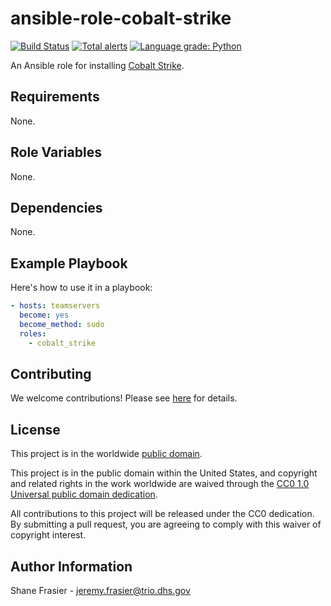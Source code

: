 # ansible-role-cobalt-strike #

[![Build Status](https://travis-ci.com/cisagov/ansible-role-cobalt-strike.svg?branch=develop)](https://travis-ci.com/cisagov/ansible-role-cobalt-strike)
[![Total alerts](https://img.shields.io/lgtm/alerts/g/cisagov/ansible-role-cobalt-strike.svg?logo=lgtm&logoWidth=18)](https://lgtm.com/projects/g/cisagov/ansible-role-cobalt-strike/alerts/)
[![Language grade: Python](https://img.shields.io/lgtm/grade/python/g/cisagov/ansible-role-cobalt-strike.svg?logo=lgtm&logoWidth=18)](https://lgtm.com/projects/g/cisagov/ansible-role-cobalt-strike/context:python)

An Ansible role for installing [Cobalt
Strike](https://www.cobaltstrike.com/).

## Requirements ##

None.

## Role Variables ##

None.

## Dependencies ##

None.

## Example Playbook ##

Here's how to use it in a playbook:

```yaml
- hosts: teamservers
  become: yes
  become_method: sudo
  roles:
    - cobalt_strike
```

## Contributing ##

We welcome contributions!  Please see [here](CONTRIBUTING.md) for
details.

## License ##

This project is in the worldwide [public domain](LICENSE.md).

This project is in the public domain within the United States, and
copyright and related rights in the work worldwide are waived through
the [CC0 1.0 Universal public domain
dedication](https://creativecommons.org/publicdomain/zero/1.0/).

All contributions to this project will be released under the CC0
dedication. By submitting a pull request, you are agreeing to comply
with this waiver of copyright interest.

## Author Information ##

Shane Frasier - <jeremy.frasier@trio.dhs.gov>
